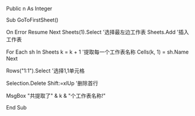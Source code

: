 Public n As Integer

Sub GoToFirstSheet()

On Error Resume Next
Sheets(1).Select             '选择最左边工作表
Sheets.Add                    '插入工作表

For Each sh In Sheets
k = k + 1                     '提取每一个工作表名称
Cells(k, 1) = sh.Name
Next

Rows("1:1").Select                '选择1,1单元格

Selection.Delete Shift:=xlUp  '删除首行
                    
MsgBox "共提取了" & k & "个工作表名称!"

End Sub
